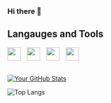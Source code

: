 ### Hi there 👋

## Langauges and Tools

  <img width="30px" style="margin-right:10px;" src="https://cdn.jsdelivr.net/gh/devicons/devicon@latest/icons/javascript/javascript-original.svg" /> <img width="30px" style="margin-right:10px;" src="https://cdn.jsdelivr.net/gh/devicons/devicon@latest/icons/html5/html5-plain.svg" /> <img width="30px" style="margin-right:10px;" src="https://cdn.jsdelivr.net/gh/devicons/devicon@latest/icons/css3/css3-original.svg" /> <img width="30px" style="margin-right:10px;" src="https://cdn.jsdelivr.net/gh/devicons/devicon@latest/icons/vscode/vscode-original.svg" />
##
          
[![Your GitHub Stats](https://github-readme-stats.vercel.app/api?username=grunde1234&show_icons=true&theme=radical)](https://github.com/grunde1234)

![Top Langs](https://github-readme-stats.vercel.app/api/top-langs/?username=grunde1234&hide_progress=true)
